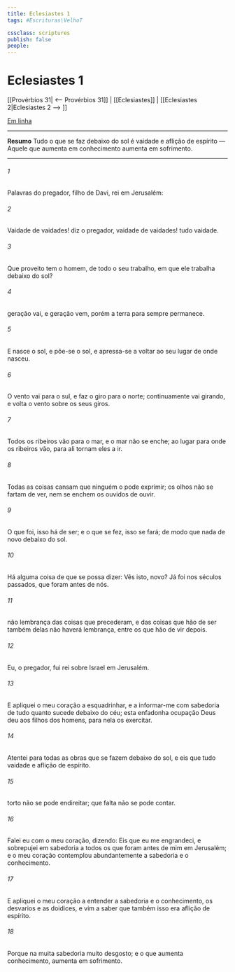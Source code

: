 ```yaml
---
title: Eclesiastes 1
tags: #Escrituras\VelhoT

cssclass: scriptures
publish: false
people:
---
```


# Eclesiastes 1
[[Provérbios 31| <-- Provérbios 31]] | [[Eclesiastes]] | [[Eclesiastes 2|Eclesiastes 2 --> ]]

[Em linha](https://churchofjesuschrist.org/study/scriptures/ot/eccl/1?lang=por)

---
__Resumo__
Tudo o que se faz debaixo do sol é vaidade e aflição de espírito — Aquele que aumenta em conhecimento aumenta em sofrimento.

---
###### 1 
Palavras do pregador, filho de Davi, rei em Jerusalém:

###### 2 
Vaidade de vaidades! diz o pregador, vaidade de vaidades!  tudo vaidade.

###### 3 
Que proveito tem o homem, de todo o seu trabalho, em que ele trabalha debaixo do sol?

###### 4 
 geração vai, e  geração vem, porém a terra para sempre permanece.

###### 5 
E nasce o sol, e põe-se o sol, e apressa-se a voltar ao seu lugar de onde nasceu.

###### 6 
O vento vai para o sul, e faz o  giro para o norte; continuamente vai girando, e volta o vento sobre os seus giros.

###### 7 
Todos os ribeiros vão para o mar, e  o mar não se enche; ao lugar para onde os ribeiros vão, para ali tornam eles a ir.

###### 8 
Todas as coisas cansam  que ninguém o pode exprimir; os olhos não se fartam de ver, nem se enchem os ouvidos de ouvir.

###### 9 
O que foi, isso  há de ser; e o que se fez, isso se fará; de modo que nada  de novo debaixo do sol.

###### 10 
Há alguma coisa de que se possa dizer: Vês isto,  novo? Já foi nos séculos passados, que foram antes de nós.

###### 11 
 não  lembrança das coisas que precederam, e das coisas que hão de ser também delas não haverá lembrança, entre os que hão de vir depois.

###### 12 
Eu, o pregador, fui rei sobre Israel em Jerusalém.

###### 13 
E apliquei o meu coração a esquadrinhar, e a informar-me com sabedoria de tudo quanto sucede debaixo do céu; esta enfadonha ocupação Deus deu aos filhos dos homens, para nela os exercitar.

###### 14 
Atentei para todas as obras que se fazem debaixo do sol, e eis que tudo  vaidade e aflição de espírito.

###### 15 
 torto não se pode endireitar;  que falta não se pode contar.

###### 16 
Falei eu com o meu coração, dizendo: Eis que eu me engrandeci, e sobrepujei em sabedoria a todos os que foram antes de mim em Jerusalém; e o meu coração contemplou abundantemente a sabedoria e o conhecimento.

###### 17 
E apliquei o meu coração a entender a sabedoria e o conhecimento, os desvarios e as doidices, e vim a saber que também isso era aflição de espírito.

###### 18 
Porque na muita sabedoria  muito desgosto; e o que aumenta  conhecimento, aumenta em sofrimento.

